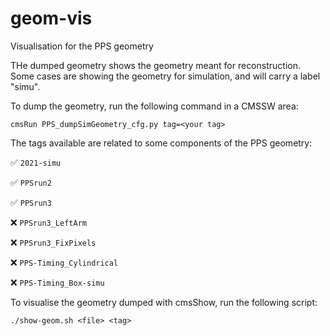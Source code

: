 # geom-vis
Visualisation for the PPS geometry

THe dumped geometry shows the geometry meant for reconstruction. Some cases are showing the geometry for simulation, and will carry a label "simu".

To dump the geometry, run the following command in a CMSSW area:

`cmsRun PPS_dumpSimGeometry_cfg.py tag=<your tag>`

The tags available are related to some components of the PPS geometry:

:white_check_mark: `2021-simu`

:white_check_mark: `PPSrun2`

:white_check_mark: `PPSrun3`

:x: `PPSrun3_LeftArm`

:x: `PPSrun3_FixPixels`

:x: `PPS-Timing_Cylindrical`

:x: `PPS-Timing_Box-simu`

To visualise the geometry dumped with cmsShow, run the following script:

`./show-geom.sh <file> <tag>`
